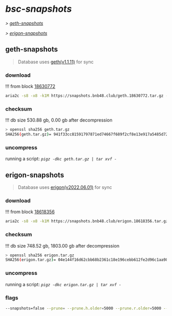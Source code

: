 # *bsc-snapshots*


*\> [geth-snapshots](#geth-snapshots)*

*\> [erigon-snapshots](#erigon-snapshots)*


## geth-snapshots


> Database uses [geth(v1.1.11)](https://github.com/bnb-chain/bsc/releases/tag/v1.1.11) for sync


### download

<!-- begin_geth -->

!!! from block [18630772](https://bscscan.com/block/18630772)
```bash
aria2c -s8 -x8 -k1M https://snapshots.bnb48.club/geth.18630772.tar.gz -o geth.tar.gz
```


### checksum


!!! db size 530.88 gb, 0.00 gb after decompression
```bash
> openssl sha256 geth.tar.gz
SHA256(geth.tar.gz)= 941f33cc81591797871ed74667f689f2cf8e13e917a5485d72b1381e3a0072a0
```

<!-- end_geth -->

### uncompress


running a script: _`pigz -dkc geth.tar.gz | tar xvf -`_


## erigon-snapshots


> Database uses [erigon(v2022.06.01)](https://github.com/ledgerwatch/erigon/releases/tag/v2022.06.01) for sync


### download

<!-- begin_erigon -->

!!! from block [18618356](https://bscscan.com/block/18618356)
```bash
aria2c -s8 -x8 -k1M https://snapshots.bnb48.club/erigon.18618356.tar.gz -o erigon.tar.gz
```


### checksum


!!! db size 748.52 gb, 1803.00 gb after decompression
```bash
> openssl sha256 erigon.tar.gz
SHA256(erigon.tar.gz)= 04e144f16d62cbb68b2361c18e196cebb612fe2d96c1aa98c3192fd56ef1a2f8
```

<!-- end_erigon -->

### uncompress


running a script: _`pigz -dkc erigon.tar.gz | tar xvf -`_


### flags


```bash
--snapshots=false --prune= --prune.h.older=5000 --prune.r.older=5000 --prune.t.older=5000 --prune.c.older=5000
```